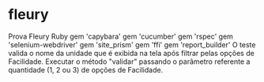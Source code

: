 # fleury
Prova Fleury
Ruby
gem 'capybara'
gem 'cucumber'
gem 'rspec'
gem 'selenium-webdriver'
gem 'site_prism'
gem 'ffi'
gem 'report_builder'
O teste valida o nome da unidade que é exibida na tela após filtrar pelas opções de Facilidade.
Executar o método "validar" passando o parâmetro referente a quantidade (1, 2 ou 3) de opções de Facilidade.
